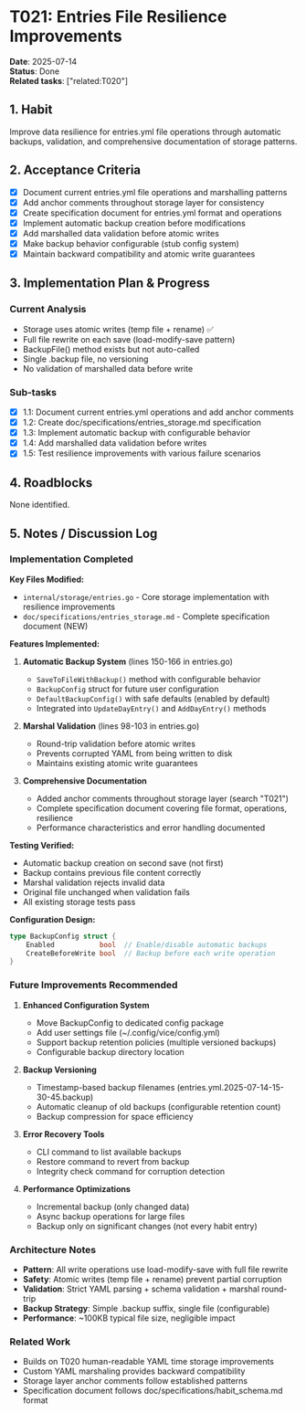 # T021: Entries File Resilience Improvements

**Date**: 2025-07-14  
**Status**: Done  
**Related tasks**: ["related:T020"]

## 1. Habit

Improve data resilience for entries.yml file operations through automatic backups, validation, and comprehensive documentation of storage patterns.

## 2. Acceptance Criteria

- [x] Document current entries.yml file operations and marshalling patterns 
- [x] Add anchor comments throughout storage layer for consistency
- [x] Create specification document for entries.yml format and operations
- [x] Implement automatic backup creation before modifications
- [x] Add marshalled data validation before atomic writes
- [x] Make backup behavior configurable (stub config system)
- [x] Maintain backward compatibility and atomic write guarantees

## 3. Implementation Plan & Progress

### Current Analysis
- Storage uses atomic writes (temp file + rename) ✅
- Full file rewrite on each save (load-modify-save pattern)
- BackupFile() method exists but not auto-called
- Single .backup file, no versioning
- No validation of marshalled data before write

### Sub-tasks
- [x] 1.1: Document current entries.yml operations and add anchor comments
- [x] 1.2: Create doc/specifications/entries_storage.md specification
- [x] 1.3: Implement automatic backup with configurable behavior
- [x] 1.4: Add marshalled data validation before writes
- [x] 1.5: Test resilience improvements with various failure scenarios

## 4. Roadblocks

None identified.

## 5. Notes / Discussion Log

### Implementation Completed

**Key Files Modified:**
- `internal/storage/entries.go` - Core storage implementation with resilience improvements
- `doc/specifications/entries_storage.md` - Complete specification document (NEW)

**Features Implemented:**

1. **Automatic Backup System** (lines 150-166 in entries.go)
   - `SaveToFileWithBackup()` method with configurable behavior
   - `BackupConfig` struct for future user configuration
   - `DefaultBackupConfig()` with safe defaults (enabled by default)
   - Integrated into `UpdateDayEntry()` and `AddDayEntry()` methods

2. **Marshal Validation** (lines 98-103 in entries.go)
   - Round-trip validation before atomic writes
   - Prevents corrupted YAML from being written to disk
   - Maintains existing atomic write guarantees

3. **Comprehensive Documentation**
   - Added anchor comments throughout storage layer (search "T021")
   - Complete specification document covering file format, operations, resilience
   - Performance characteristics and error handling documented

**Testing Verified:**
- Automatic backup creation on second save (not first)
- Backup contains previous file content correctly
- Marshal validation rejects invalid data
- Original file unchanged when validation fails
- All existing storage tests pass

**Configuration Design:**
```go
type BackupConfig struct {
    Enabled           bool  // Enable/disable automatic backups
    CreateBeforeWrite bool  // Backup before each write operation  
}
```

### Future Improvements Recommended

1. **Enhanced Configuration System**
   - Move BackupConfig to dedicated config package
   - Add user settings file (~/.config/vice/config.yml)
   - Support backup retention policies (multiple versioned backups)
   - Configurable backup directory location

2. **Backup Versioning**
   - Timestamp-based backup filenames (entries.yml.2025-07-14-15-30-45.backup)
   - Automatic cleanup of old backups (configurable retention count)
   - Backup compression for space efficiency

3. **Error Recovery Tools**
   - CLI command to list available backups
   - Restore command to revert from backup
   - Integrity check command for corruption detection

4. **Performance Optimizations**
   - Incremental backup (only changed data)
   - Async backup operations for large files
   - Backup only on significant changes (not every habit entry)

### Architecture Notes

- **Pattern**: All write operations use load-modify-save with full file rewrite
- **Safety**: Atomic writes (temp file + rename) prevent partial corruption
- **Validation**: Strict YAML parsing + schema validation + marshal round-trip
- **Backup Strategy**: Simple .backup suffix, single file (configurable)
- **Performance**: ~100KB typical file size, negligible impact

### Related Work

- Builds on T020 human-readable YAML time storage improvements
- Custom YAML marshaling provides backward compatibility
- Storage layer anchor comments follow established patterns
- Specification document follows doc/specifications/habit_schema.md format